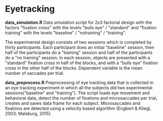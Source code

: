 # Eyetracking

**data_simulation.R**
Data simulation script for 2x3 factorial design with the factors "fixation cross" with the levels "bulls eye" / "standard" and "fixation training" with the levels "baseline" / "notraining" / "training".

The experimental design consists of two sessions which is completed by thirty participants. Each participant does an initial "baseline" session, then half of the participants do a "training" session and half of the participants do a "no training" session. In each session, objects are presented with a "standard" fixation cross in half of the blocks, and with a "bulls eye" fixation cross in the other half of the blocks. Dependent variable is the mean number of saccades per trial.  

**data_preprocess.R**
Preprocessing of eye tracking data that is collected in an eye tracking experiment in which all the subjects did two experimental sessions("baseline" and "training"). The script loads eye movement and behavioral data, detect the number of fixations and microsaccades per trial, creates and saves data frame for each subject. Microsaccades and fixations are detected using a velocity based algorithm (Engbert & Kliegl, 2003; Malsburg, 2015). 
